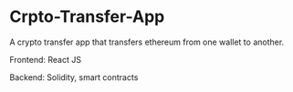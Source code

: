# Crpto-Transfer-App

A crypto transfer app that transfers ethereum from one wallet to another.

Frontend: React JS

Backend: Solidity, smart contracts
